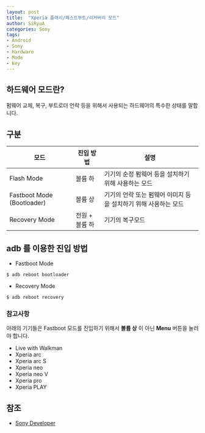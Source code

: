 ```yaml
---
layout: post
title:  "Xperia 플래시/패스트부트/리커버리 모드"
author: SiRyuA
categories: Sony
tags:
- Android
- Sony
- Hardware
- Mode
- Key
---
```


## 하드웨어 모드란?

펌웨어 교체, 복구, 부트로더 언락 등을 위해서 사용되는 하드웨어의 특수한 상태를 말합니다.


## 구분

| 모드                       | 진입 방법      | 설명                                                            |
|----------------------------|----------------|-----------------------------------------------------------------|
| Flash Mode                 | 볼륨 하        | 기기의 순정 펌웨어 등을 설치하기 위해 사용하는 모드             |
| Fastboot Mode (Bootloader) | 볼륨 상        | 기기의 언락 또는 펌웨어 이미지 등을 설치하기 위해 사용하는 모드 |
| Recovery Mode              | 전원 + 볼륨 하 | 기기의 복구모드                                                 |


## adb 를 이용한 진입 방법
* Fastboot Mode
~~~~
$ adb reboot bootloader
~~~~
* Recovery Mode
~~~~
$ adb reboot recovery
~~~~


### 참고사항
아래의 기기들은 Fastboot 모드를 진입하기 위해서 **볼륨 상** 이 아닌 **Menu** 버튼을 눌러야 합니다.
* Live with Walkman
* Xperia arc
* Xperia arc S
* Xperia neo
* Xperia neo V
* Xperia pro
* Xperia PLAY


## 참조
* [Sony Developer](https://developer.sony.com/develop/open-devices/get-started/flash-tool/useful-key-combinations/)
